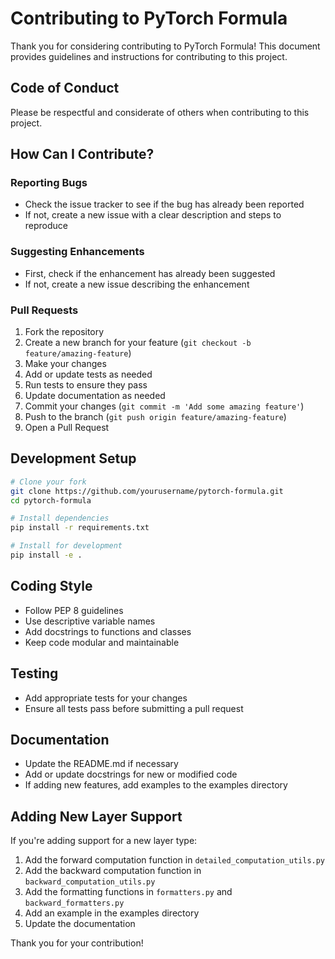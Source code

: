 # Contributing to PyTorch Formula

Thank you for considering contributing to PyTorch Formula! This document provides guidelines and instructions for contributing to this project.

## Code of Conduct

Please be respectful and considerate of others when contributing to this project.

## How Can I Contribute?

### Reporting Bugs

- Check the issue tracker to see if the bug has already been reported
- If not, create a new issue with a clear description and steps to reproduce

### Suggesting Enhancements

- First, check if the enhancement has already been suggested
- If not, create a new issue describing the enhancement

### Pull Requests

1. Fork the repository
2. Create a new branch for your feature (`git checkout -b feature/amazing-feature`)
3. Make your changes
4. Add or update tests as needed
5. Run tests to ensure they pass
6. Update documentation as needed
7. Commit your changes (`git commit -m 'Add some amazing feature'`)
8. Push to the branch (`git push origin feature/amazing-feature`)
9. Open a Pull Request

## Development Setup

```bash
# Clone your fork
git clone https://github.com/yourusername/pytorch-formula.git
cd pytorch-formula

# Install dependencies
pip install -r requirements.txt

# Install for development
pip install -e .
```

## Coding Style

- Follow PEP 8 guidelines
- Use descriptive variable names
- Add docstrings to functions and classes
- Keep code modular and maintainable

## Testing

- Add appropriate tests for your changes
- Ensure all tests pass before submitting a pull request

## Documentation

- Update the README.md if necessary
- Add or update docstrings for new or modified code
- If adding new features, add examples to the examples directory

## Adding New Layer Support

If you're adding support for a new layer type:

1. Add the forward computation function in `detailed_computation_utils.py`
2. Add the backward computation function in `backward_computation_utils.py`
3. Add the formatting functions in `formatters.py` and `backward_formatters.py`
4. Add an example in the examples directory
5. Update the documentation

Thank you for your contribution!
